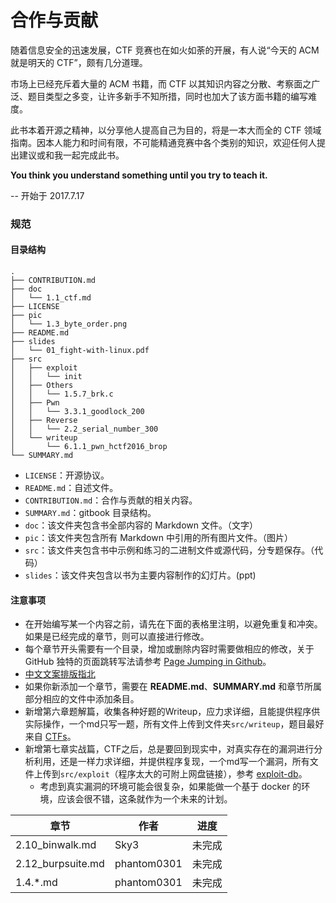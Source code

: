 # 合作与贡献
随着信息安全的迅速发展，CTF 竞赛也在如火如荼的开展，有人说“今天的 ACM 就是明天的 CTF”，颇有几分道理。

市场上已经充斥着大量的 ACM 书籍，而 CTF 以其知识内容之分散、考察面之广泛、题目类型之多变，让许多新手不知所措，同时也加大了该方面书籍的编写难度。

此书本着开源之精神，以分享他人提高自己为目的，将是一本大而全的 CTF 领域指南。因本人能力和时间有限，不可能精通竞赛中各个类别的知识，欢迎任何人提出建议或和我一起完成此书。

**You think you understand something until you try to teach it.**

-- 开始于 2017.7.17

### 规范
#### 目录结构
```
.
├── CONTRIBUTION.md
├── doc
│   └── 1.1_ctf.md
├── LICENSE
├── pic
│   └── 1.3_byte_order.png
├── README.md
├── slides
│   └── 01_fight-with-linux.pdf
├── src
│   ├── exploit
│   │   └── init
│   ├── Others
│   │   └── 1.5.7_brk.c
│   ├── Pwn
│   │   └── 3.3.1_goodlock_200
│   ├── Reverse
│   │   └── 2.2_serial_number_300
│   └── writeup
│       └── 6.1.1_pwn_hctf2016_brop
└── SUMMARY.md
```

- `LICENSE`：开源协议。
- `README.md`：自述文件。
- `CONTRIBUTION.md`：合作与贡献的相关内容。
- `SUMMARY.md`：gitbook 目录结构。
- `doc`：该文件夹包含书全部内容的 Markdown 文件。（文字）
- `pic`：该文件夹包含所有 Markdown 中引用的所有图片文件。（图片）
- `src`：该文件夹包含书中示例和练习的二进制文件或源代码，分专题保存。（代码）
- `slides`：该文件夹包含以书为主要内容制作的幻灯片。(ppt)

#### 注意事项
- 在开始编写某一个内容之前，请先在下面的表格里注明，以避免重复和冲突。如果是已经完成的章节，则可以直接进行修改。
- 每个章节开头需要有一个目录，增加或删除内容时需要做相应的修改，关于 GitHub 独特的页面跳转写法请参考 [Page Jumping in Github](https://github.com/firmianay/Life-long-Learner/blob/master/misc/github-tips.md#page-jumping-in-github)。
- [中文文案排版指北](https://github.com/sparanoid/chinese-copywriting-guidelines)
- 如果你新添加一个章节，需要在 **README.md**、**SUMMARY.md** 和章节所属部分相应的文件中添加条目。
- 新增第六章题解篇，收集各种好题的Writeup，应力求详细，且能提供程序供实际操作，一个md只写一题，所有文件上传到文件夹`src/writeup`，题目最好来自 [CTFs](https://github.com/ctfs)。
- 新增第七章实战篇，CTF之后，总是要回到现实中，对真实存在的漏洞进行分析利用，还是一样力求详细，并提供程序复现，一个md写一个漏洞，所有文件上传到`src/exploit`（程序太大的可附上网盘链接），参考 [exploit-db](https://www.exploit-db.com/)。
  - 考虑到真实漏洞的环境可能会很复杂，如果能做一个基于 docker 的环境，应该会很不错，这条就作为一个未来的计划。


| 章节              | 作者        | 进度   |
| --------------- | --------- | ---- |
| 2.10_binwalk.md | Sky3      | 未完成  |
| 2.12_burpsuite.md | phantom0301      | 未完成  |
| 1.4.*.md | phantom0301      | 未完成  |
